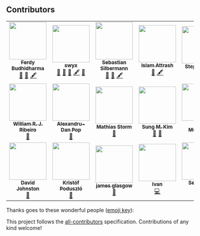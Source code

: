 ## Contributors

<!-- ALL-CONTRIBUTORS-LIST:START - Do not remove or modify this section -->
<!-- prettier-ignore-start -->
<!-- markdownlint-disable -->
<table>
  <tr>
    <td align="center"><a href="https://github.com/ferdaber"><img src="https://avatars2.githubusercontent.com/u/12239873?v=4" width="100px;" alt=""/><br /><sub><b>Ferdy Budhidharma</b></sub></a><br /><a href="https://github.com/typescript-cheatsheets/react/pulls?q=is%3Apr+reviewed-by%3Aferdaber" title="Reviewed Pull Requests">👀</a> <a href="#maintenance-ferdaber" title="Maintenance">🚧</a> <a href="#content-ferdaber" title="Content">🖋</a></td>
    <td align="center"><a href="https://twitter.com/swyx"><img src="https://avatars1.githubusercontent.com/u/6764957?v=4" width="100px;" alt=""/><br /><sub><b>swyx</b></sub></a><br /><a href="#ideas-sw-yx" title="Ideas, Planning, & Feedback">🤔</a> <a href="https://github.com/typescript-cheatsheets/react/pulls?q=is%3Apr+reviewed-by%3Asw-yx" title="Reviewed Pull Requests">👀</a> <a href="#maintenance-sw-yx" title="Maintenance">🚧</a> <a href="#content-sw-yx" title="Content">🖋</a> <a href="#question-sw-yx" title="Answering Questions">💬</a></td>
    <td align="center"><a href="https://github.com/eps1lon"><img src="https://avatars3.githubusercontent.com/u/12292047?v=4" width="100px;" alt=""/><br /><sub><b>Sebastian Silbermann</b></sub></a><br /><a href="https://github.com/typescript-cheatsheets/react/pulls?q=is%3Apr+reviewed-by%3Aeps1lon" title="Reviewed Pull Requests">👀</a> <a href="#maintenance-eps1lon" title="Maintenance">🚧</a> <a href="#content-eps1lon" title="Content">🖋</a></td>
    <td align="center"><a href="https://www.linkedin.com/in/islam-attrash-46703a94/"><img src="https://avatars0.githubusercontent.com/u/7091543?v=4" width="100px;" alt=""/><br /><sub><b>Islam Attrash</b></sub></a><br /><a href="#maintenance-Attrash-Islam" title="Maintenance">🚧</a> <a href="#content-Attrash-Islam" title="Content">🖋</a></td>
    <td align="center"><a href="https://stephenkoo.github.io/"><img src="https://avatars2.githubusercontent.com/u/18624246?v=4" width="100px;" alt=""/><br /><sub><b>Stephen Koo</b></sub></a><br /><a href="#question-stephenkoo" title="Answering Questions">💬</a> <a href="#example-stephenkoo" title="Examples">💡</a></td>
    <td align="center"><a href="https://github.com/andreasgruenh"><img src="https://avatars2.githubusercontent.com/u/12122390?v=4" width="100px;" alt=""/><br /><sub><b>Andreas</b></sub></a><br /><a href="https://github.com/typescript-cheatsheets/react/commits?author=andreasgruenh" title="Code">💻</a> <a href="https://github.com/typescript-cheatsheets/react/commits?author=andreasgruenh" title="Documentation">📖</a> <a href="#infra-andreasgruenh" title="Infrastructure (Hosting, Build-Tools, etc)">🚇</a></td>
    <td align="center"><a href="https://github.com/arvindcheenu"><img src="https://avatars2.githubusercontent.com/u/13925213?v=4" width="100px;" alt=""/><br /><sub><b>Arvind Srinivasan</b></sub></a><br /><a href="https://github.com/typescript-cheatsheets/react/commits?author=arvindcheenu" title="Code">💻</a> <a href="#content-arvindcheenu" title="Content">🖋</a> <a href="https://github.com/typescript-cheatsheets/react/commits?author=arvindcheenu" title="Documentation">📖</a> <a href="#maintenance-arvindcheenu" title="Maintenance">🚧</a></td>
  </tr>
  <tr>
    <td align="center"><a href="http://www.williamrjribeiro.com"><img src="https://avatars2.githubusercontent.com/u/1503499?v=4" width="100px;" alt=""/><br /><sub><b>William R. J. Ribeiro</b></sub></a><br /><a href="#ideas-williamrjribeiro" title="Ideas, Planning, & Feedback">🤔</a></td>
    <td align="center"><a href="https://alexandrudanpop.dev/"><img src="https://avatars0.githubusercontent.com/u/15979292?v=4" width="100px;" alt=""/><br /><sub><b>Alexandru-Dan Pop</b></sub></a><br /><a href="https://github.com/typescript-cheatsheets/react/commits?author=alexandrudanpop" title="Documentation">📖</a></td>
    <td align="center"><a href="https://github.com/mastorm"><img src="https://avatars1.githubusercontent.com/u/10759336?v=4" width="100px;" alt=""/><br /><sub><b>Mathias Storm</b></sub></a><br /><a href="https://github.com/typescript-cheatsheets/react/commits?author=mastorm" title="Documentation">📖</a></td>
    <td align="center"><a href="https://twitter.com/dance2die"><img src="https://avatars1.githubusercontent.com/u/8465237?v=4" width="100px;" alt=""/><br /><sub><b>Sung M. Kim</b></sub></a><br /><a href="https://github.com/typescript-cheatsheets/react/commits?author=dance2die" title="Documentation">📖</a> <a href="#ideas-dance2die" title="Ideas, Planning, & Feedback">🤔</a></td>
    <td align="center"><a href="https://ryota-murakami.github.io/"><img src="https://avatars2.githubusercontent.com/u/5501268?v=4" width="100px;" alt=""/><br /><sub><b>Ryota Murakami</b></sub></a><br /><a href="#example-ryota-murakami" title="Examples">💡</a> <a href="https://github.com/typescript-cheatsheets/react/commits?author=ryota-murakami" title="Documentation">📖</a></td>
    <td align="center"><a href="https://github.com/arpi17"><img src="https://avatars1.githubusercontent.com/u/13800404?v=4" width="100px;" alt=""/><br /><sub><b>Árpád Illyés</b></sub></a><br /><a href="https://github.com/typescript-cheatsheets/react/commits?author=arpi17" title="Code">💻</a></td>
    <td align="center"><a href="https://twitter.com/xamgore"><img src="https://avatars3.githubusercontent.com/u/4586392?v=4" width="100px;" alt=""/><br /><sub><b>Igor Strebezhev</b></sub></a><br /><a href="#ideas-xamgore" title="Ideas, Planning, & Feedback">🤔</a> <a href="https://github.com/typescript-cheatsheets/react/commits?author=xamgore" title="Documentation">📖</a></td>
  </tr>
  <tr>
    <td align="center"><a href="https://geoplanets.io"><img src="https://avatars2.githubusercontent.com/u/2467377?v=4" width="100px;" alt=""/><br /><sub><b>David Johnston</b></sub></a><br /><a href="https://github.com/typescript-cheatsheets/react/commits?author=dwjohnston" title="Documentation">📖</a></td>
    <td align="center"><a href="https://github.com/kripod"><img src="https://avatars3.githubusercontent.com/u/14854048?v=4" width="100px;" alt=""/><br /><sub><b>Kristóf Poduszló</b></sub></a><br /><a href="https://github.com/typescript-cheatsheets/react/commits?author=kripod" title="Documentation">📖</a></td>
    <td align="center"><a href="http://www.novusstudio.com/"><img src="https://avatars3.githubusercontent.com/u/10838852?v=4" width="100px;" alt=""/><br /><sub><b>james glasgow</b></sub></a><br /><a href="https://github.com/typescript-cheatsheets/react/commits?author=glaschu1" title="Documentation">📖</a></td>
    <td align="center"><a href="https://www.linkedin.com/in/iigrekov/"><img src="https://avatars0.githubusercontent.com/u/13730032?v=4" width="100px;" alt=""/><br /><sub><b>Ivan</b></sub></a><br /><a href="https://github.com/typescript-cheatsheets/react/commits?author=Winner95" title="Code">💻</a></td>
    <td align="center"><a href="http://sebastianandil.com"><img src="https://avatars1.githubusercontent.com/u/6603389?v=4" width="100px;" alt=""/><br /><sub><b>Sebastian Andil</b></sub></a><br /><a href="https://github.com/typescript-cheatsheets/react/commits?author=selrond" title="Documentation">📖</a></td>
  </tr>
</table>

<!-- markdownlint-enable -->
<!-- prettier-ignore-end -->

<!-- ALL-CONTRIBUTORS-LIST:END -->

Thanks goes to these wonderful people ([emoji key](https://allcontributors.org/docs/en/emoji-key)):

<!-- ALL-CONTRIBUTORS-LIST:START - Do not remove or modify this section -->
<!-- prettier-ignore -->
<!-- ALL-CONTRIBUTORS-LIST:END -->

This project follows the [all-contributors](https://github.com/all-contributors/all-contributors) specification. Contributions of any kind welcome!
